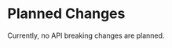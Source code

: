 <!-- SPDX-FileCopyrightText: 2022 geisserml <geisserml@gmail.com> -->
<!-- SPDX-License-Identifier: CC-BY-4.0 -->

# Planned Changes

<!-- The following API breaking changes are being considered for the next major release: -->
Currently, no API breaking changes are planned.
